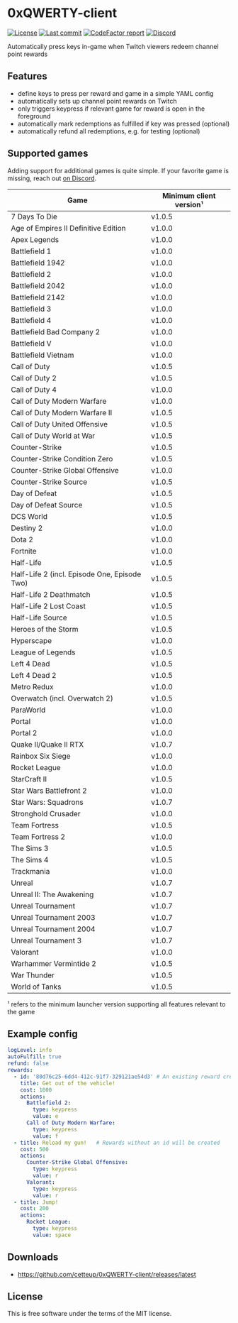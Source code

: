 # 0xQWERTY-client

[![License](https://img.shields.io/github/license/cetteup/0xQWERTY-client)](/LICENSE)
[![Last commit](https://img.shields.io/github/last-commit/cetteup/0xQWERTY-client)](https://github.com/cetteup/joinme.click-launcher/commits/main)
[![CodeFactor report](https://img.shields.io/codefactor/grade/github/cetteup/0xQWERTY-client)](https://www.codefactor.io/repository/github/cetteup/0xqwerty-client)
[![Discord](https://img.shields.io/discord/1032672744183181382?label=Discord)](https://discord.gg/dN6N4PRZHc)

Automatically press keys in-game when Twitch viewers redeem channel point rewards

## Features

- define keys to press per reward and game in a simple YAML config
- automatically sets up channel point rewards on Twitch
- only triggers keypress if relevant game for reward is open in the foreground
- automatically mark redemptions as fulfilled if key was pressed (optional)
- automatically refund all redemptions, e.g. for testing (optional)

## Supported games

Adding support for additional games is quite simple. If your favorite game is missing, reach out [on Discord](https://discord.gg/dN6N4PRZHc).

| Game                                         | Minimum client version¹ |
|----------------------------------------------|-------------------------|
| 7 Days To Die                                | v1.0.5                  |
| Age of Empires II Definitive Edition         | v1.0.0                  |
| Apex Legends                                 | v1.0.0                  |
| Battlefield 1                                | v1.0.0                  |
| Battlefield 1942                             | v1.0.0                  |
| Battlefield 2                                | v1.0.0                  |
| Battlefield 2042                             | v1.0.0                  |
| Battlefield 2142                             | v1.0.0                  |
| Battlefield 3                                | v1.0.0                  |
| Battlefield 4                                | v1.0.0                  |
| Battlefield Bad Company 2                    | v1.0.0                  |
| Battlefield V                                | v1.0.0                  |
| Battlefield Vietnam                          | v1.0.0                  |
| Call of Duty                                 | v1.0.5                  |
| Call of Duty  2                              | v1.0.5                  |
| Call of Duty 4                               | v1.0.0                  |
| Call of Duty Modern Warfare                  | v1.0.0                  |
| Call of Duty Modern Warfare II               | v1.0.5                  |
| Call of Duty United Offensive                | v1.0.5                  |
| Call of Duty World at War                    | v1.0.5                  |
| Counter-Strike                               | v1.0.5                  |
| Counter-Strike Condition Zero                | v1.0.5                  |
| Counter-Strike Global Offensive              | v1.0.0                  |
| Counter-Strike Source                        | v1.0.5                  |
| Day of Defeat                                | v1.0.5                  |
| Day of Defeat Source                         | v1.0.5                  |
| DCS World                                    | v1.0.5                  |
| Destiny 2                                    | v1.0.0                  |
| Dota 2                                       | v1.0.0                  |
| Fortnite                                     | v1.0.0                  |
| Half-Life                                    | v1.0.5                  |
| Half-Life 2 (incl. Episode One, Episode Two) | v1.0.5                  |
| Half-Life 2 Deathmatch                       | v1.0.5                  |
| Half-Life 2 Lost Coast                       | v1.0.5                  |
| Half-Life Source                             | v1.0.5                  |
| Heroes of the Storm                          | v1.0.5                  |
| Hyperscape                                   | v1.0.0                  |
| League of Legends                            | v1.0.5                  |
| Left 4 Dead                                  | v1.0.5                  |
| Left 4 Dead 2                                | v1.0.5                  |
| Metro Redux                                  | v1.0.0                  |
| Overwatch (incl. Overwatch 2)                | v1.0.5                  |
| ParaWorld                                    | v1.0.0                  |
| Portal                                       | v1.0.0                  |
| Portal 2                                     | v1.0.0                  |
| Quake II/Quake II RTX                        | v1.0.7                  |
| Rainbox Six Siege                            | v1.0.0                  |
| Rocket League                                | v1.0.0                  |
| StarCraft II                                 | v1.0.5                  |
| Star Wars Battlefront 2                      | v1.0.0                  |
| Star Wars: Squadrons                         | v1.0.7                  |
| Stronghold Crusader                          | v1.0.0                  |
| Team Fortress                                | v1.0.5                  |
| Team Fortress 2                              | v1.0.0                  |
| The Sims 3                                   | v1.0.5                  |
| The Sims 4                                   | v1.0.5                  |
| Trackmania                                   | v1.0.0                  |
| Unreal                                       | v1.0.7                  |
| Unreal II: The Awakening                     | v1.0.7                  |
| Unreal Tournament                            | v1.0.7                  |
| Unreal Tournament 2003                       | v1.0.7                  |
| Unreal Tournament 2004                       | v1.0.7                  |
| Unreal Tournament 3                          | v1.0.7                  |
| Valorant                                     | v1.0.0                  |
| Warhammer Vermintide 2                       | v1.0.5                  |
| War Thunder                                  | v1.0.5                  |
| World of Tanks                               | v1.0.5                  |

¹ refers to the minimum launcher version supporting all features relevant to the game

## Example config

```yaml
logLevel: info
autoFulfill: true
refund: false
rewards:
  - id: '80d76c25-6dd4-412c-91f7-329121ae54d3' # An existing reward created by 0xQWERTY
    title: Get out of the vehicle!
    cost: 1000
    actions:
      Battlefield 2:
        type: keypress
        value: e
      Call of Duty Modern Warfare:
        type: keypress
        value: f
  - title: Reload my gun!   # Rewards without an id will be created
    cost: 500
    actions:
      Counter-Strike Global Offensive:
        type: keypress
        value: r
      Valorant:
        type: keypress
        value: r
  - title: Jump!
    cost: 200
    actions:
      Rocket League:
        type: keypress
        value: space
```

## Downloads

* https://github.com/cetteup/0xQWERTY-client/releases/latest

License
-------

This is free software under the terms of the MIT license.
